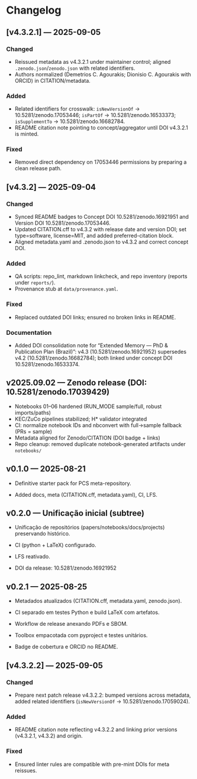 # Changelog

## [v4.3.2.1] — 2025-09-05

### Changed

* Reissued metadata as v4.3.2.1 under maintainer control; aligned `.zenodo.json`/`zenodo.json` with related identifiers.
* Authors normalized (Demetrios C. Agourakis; Dionisio C. Agourakis with ORCID) in CITATION/metadata.

### Added

* Related identifiers for crosswalk: `isNewVersionOf` → 10.5281/zenodo.17053446; `isPartOf` → 10.5281/zenodo.16533373; `isSupplementTo` → 10.5281/zenodo.16682784.
* README citation note pointing to concept/aggregator until DOI v4.3.2.1 is minted.

### Fixed

* Removed direct dependency on 17053446 permissions by preparing a clean release path.

## [v4.3.2] — 2025-09-04

### Changed

* Synced README badges to Concept DOI 10.5281/zenodo.16921951 and Version DOI 10.5281/zenodo.17053446.
* Updated CITATION.cff to v4.3.2 with release date and version DOI; set type=software, license=MIT, and added preferred-citation block.
* Aligned metadata.yaml and .zenodo.json to v4.3.2 and correct concept DOI.

### Added

* QA scripts: repo_lint, markdown linkcheck, and repo inventory (reports under `reports/`).
* Provenance stub at `data/provenance.yaml`.

### Fixed

* Replaced outdated DOI links; ensured no broken links in README.

### Documentation

* Added DOI consolidation note for “Extended Memory — PhD & Publication Plan (Brazil)”: v4.3 (10.5281/zenodo.16921952) supersedes v4.2 (10.5281/zenodo.16682784); both linked under concept DOI 10.5281/zenodo.16533374.

## v2025.09.02 — Zenodo release (DOI: 10.5281/zenodo.17039429)

- Notebooks 01–06 hardened (RUN_MODE sample/full, robust imports/paths)
- KEC/ZuCo pipelines stabilized; H* validator integrated
- CI: normalize notebook IDs and nbconvert with full→sample fallback (PRs = sample)
- Metadata aligned for Zenodo/CITATION (DOI badge + links)
- Repo cleanup: removed duplicate notebook-generated artifacts under `notebooks/`

## v0.1.0 — 2025-08-21

- Definitive starter pack for PCS meta-repository.

- Added docs, meta (CITATION.cff, metadata.yaml), CI, LFS.

## v0.2.0 — Unificação inicial (subtree)

- Unificação de repositórios (papers/notebooks/docs/projects) preservando histórico.

- CI (python + LaTeX) configurado.

- LFS reativado.

- DOI da release: 10.5281/zenodo.16921952

## v0.2.1 — 2025-08-25

- Metadados atualizados (CITATION.cff, metadata.yaml, zenodo.json).

- CI separado em testes Python e build LaTeX com artefatos.

- Workflow de release anexando PDFs e SBOM.

- Toolbox empacotada com pyproject e testes unitários.

- Badge de cobertura e ORCID no README.
## [v4.3.2.2] — 2025-09-05

### Changed

* Prepare next patch release v4.3.2.2: bumped versions across metadata, added related identifiers (`isNewVersionOf` → 10.5281/zenodo.17059024).

### Added

* README citation note reflecting v4.3.2.2 and linking prior versions (v4.3.2.1, v4.3.2) and origin.

### Fixed

* Ensured linter rules are compatible with pre-mint DOIs for meta reissues.
